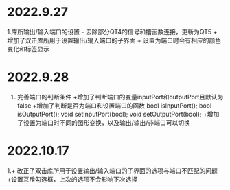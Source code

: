 # 2022.9.27

1.库所输出/输入端口的设置
    - 去除部分QT4的信号和槽函数连接，更新为QT5
    + 增加了双击库所用于设置输出/输入端口的子界面
    + 设置为端口时会有相应的颜色变化和标签显示

# 2022.9.28
1. 完善端口的判断条件
    +增加了判断端口的变量inputPort和outputPort且默认为false 
    +增加了判断是否为端口和设置端口的函数
       bool isInputPort(); bool isOutputPort();
       void setInputPort(bool); void setOutputPort(bool);
    +增加了设置为端口时不同的图形变换，以及输出/输出/非端口可以切换

# 2022.10.17
1.+ 改正了双击库所用于设置输出/输入端口的子界面的选项与端口不匹配的问题
   +设置互斥勾选框，上次的选项不会影响下次选择
